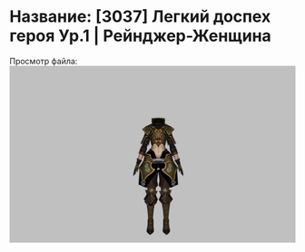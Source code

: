 # Название: [3037] Легкий доспех героя Ур.1 | Рейнджер-Женщина

Просмотр файла:
![p030021.png](p030021.png)